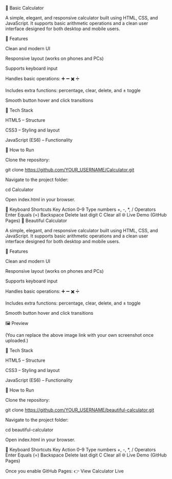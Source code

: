 🧮 Basic Calculator

A simple, elegant, and responsive calculator built using HTML, CSS, and JavaScript.
It supports basic arithmetic operations and a clean user interface designed for both desktop and mobile users.

🌟 Features

Clean and modern UI

Responsive layout (works on phones and PCs)

Supports keyboard input

Handles basic operations: ➕ ➖ ✖️ ➗

Includes extra functions: percentage, clear, delete, and ± toggle

Smooth button hover and click transitions


🧩 Tech Stack

HTML5 – Structure

CSS3 – Styling and layout

JavaScript (ES6) – Functionality

🚀 How to Run

Clone the repository:

git clone https://github.com/YOUR_USERNAME/Calculator.git


Navigate to the project folder:

cd Calculator


Open index.html in your browser.

🧠 Keyboard Shortcuts
Key	Action
0–9	Type numbers
+, -, *, /	Operators
Enter	Equals (=)
Backspace	Delete last digit
C	Clear all
🌐 Live Demo (GitHub Pages)
🧮 Beautiful Calculator

A simple, elegant, and responsive calculator built using HTML, CSS, and JavaScript.
It supports basic arithmetic operations and a clean user interface designed for both desktop and mobile users.

🌟 Features

Clean and modern UI

Responsive layout (works on phones and PCs)

Supports keyboard input

Handles basic operations: ➕ ➖ ✖️ ➗

Includes extra functions: percentage, clear, delete, and ± toggle

Smooth button hover and click transitions

🖼️ Preview

(You can replace the above image link with your own screenshot once uploaded.)

🧩 Tech Stack

HTML5 – Structure

CSS3 – Styling and layout

JavaScript (ES6) – Functionality

🚀 How to Run

Clone the repository:

git clone https://github.com/YOUR_USERNAME/beautiful-calculator.git


Navigate to the project folder:

cd beautiful-calculator


Open index.html in your browser.

🧠 Keyboard Shortcuts
Key	Action
0–9	Type numbers
+, -, *, /	Operators
Enter	Equals (=)
Backspace	Delete last digit
C	Clear all
🌐 Live Demo (GitHub Pages)

Once you enable GitHub Pages:
👉 View Calculator Live
